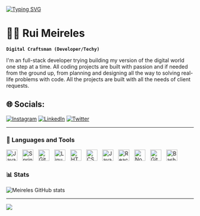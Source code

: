 <p align="left">
 
<a href="https://git.io/typing-svg"><img src="https://readme-typing-svg.demolab.com?font=Fira+Code&weight=600&size=26&duration=4000&pause=900&color=2581A9&vCenter=true&width=435&lines=Full+Stack+Developer+;web+and+app+Developer+;always++learning+new+things!" alt="Typing SVG" /></a>

</p>


# 🏄‍♂️ Rui Meireles

**`Digital Craftsman (Developer/Techy)`**

I'm an full-stack developer trying building my version of the digital world one step at a time. All coding projects are built with passion and if needed from the ground up, from planning and designing all the way to solving real-life problems with code. All the projects are built with all the needs of client requests.

## 🌐 Socials:
[![Instagram](https://img.shields.io/badge/Instagram-%23E4405F.svg?logo=Instagram&logoColor=white)](https://instagram.com/rmeireles04) [![LinkedIn](https://img.shields.io/badge/LinkedIn-%230077B5.svg?logo=linkedin&logoColor=white)](https://linkedin.com/in/ruimeireles04) [![Twitter](https://img.shields.io/badge/Twitter-%231DA1F2.svg?logo=Twitter&logoColor=white)](https://twitter.com/rmeireles04) 


---

### 🧰 Languages and Tools

<img align="left" alt="Java" width="30px" style="padding-right:10px;" src="https://cdn.jsdelivr.net/gh/devicons/devicon/icons/java/java-original.svg"/>
<img align="left" alt="Spring" width="30px" style="padding-right:10px;" src="https://cdn.jsdelivr.net/gh/devicons/devicon/icons/spring/spring-original.svg" />
<!-- <img align="left" alt="TypeScript" width="30px" style="padding-right:10px;" src="https://cdn.jsdelivr.net/gh/devicons/devicon/icons/typescript/typescript-plain.svg" />
<img align="left" alt="Angular" width="30px" style="padding-right:10px;" src="https://cdn.jsdelivr.net/gh/devicons/devicon/icons/angularjs/angularjs-plain.svg" /> -->
<img align="left" alt="Git" width="30px" style="padding-right:10px;" src="https://cdn.jsdelivr.net/gh/devicons/devicon/icons/git/git-original.svg" />
<img align="left" alt="Linux" width="30px" style="padding-right:10px;" src="https://cdn.jsdelivr.net/gh/devicons/devicon/icons/linux/linux-original.svg" />
<img align="left" alt="HTML" width="30px" style="padding-right:10px;" src="https://cdn.jsdelivr.net/gh/devicons/devicon/icons/html5/html5-plain.svg" />
<img align="left" alt="CSS" width="30px" style="padding-right:10px;" src="https://cdn.jsdelivr.net/gh/devicons/devicon/icons/css3/css3-plain.svg" />
<img align="left" alt="JavaScript" width="30px" style="padding-right:10px;" src="https://cdn.jsdelivr.net/gh/devicons/devicon/icons/javascript/javascript-plain.svg" />
<img align="left" alt="React" width="30px" style="padding-right:10px;" src="https://cdn.jsdelivr.net/gh/devicons/devicon/icons/react/react-original.svg" />
<img align="left" alt="NodeJS" width="30px" style="padding-right:10px;" src="https://cdn.jsdelivr.net/gh/devicons/devicon/icons/nodejs/nodejs-original.svg" />
<!-- <img align="left" alt="Python" width="30px" style="padding-right:10px;" src="https://cdn.jsdelivr.net/gh/devicons/devicon/icons/python/python-plain.svg" /> -->
<!-- <img align="left" alt="C++" width="30px" style="padding-right:10px;" src="https://cdn.jsdelivr.net/gh/devicons/devicon/icons/cplusplus/cplusplus-line.svg" /> -->
<img align="left" alt="GitHub" width="30px" style="padding-right:10px;" src="https://cdn.jsdelivr.net/gh/devicons/devicon/icons/github/github-original.svg" />
<!-- <img align="left" alt="Gradle" width="30px" style="padding-right:10px;" src="https://cdn.jsdelivr.net/gh/devicons/devicon/icons/gradle/gradle-plain.svg" /> -->
<img align="left" alt="Bash" width="30px" style="padding-right:10px;" src="https://cdn.jsdelivr.net/gh/devicons/devicon/icons/bash/bash-original.svg" />
<br />

#

### 📊 Stats



![Meireles GitHub stats](https://github-readme-stats.vercel.app/api?username=rmeireles04&show_icons=true&theme=gruvbox)

---
[![](https://visitcount.itsvg.in/api?id=rmeireles04&icon=0&color=0)](https://visitcount.itsvg.in)


<!-- ![GitHub Streak](https://streak-stats.demolab.com?user=ForrestKnight&theme=gruvbox&border_radius=4.5) -->

#


